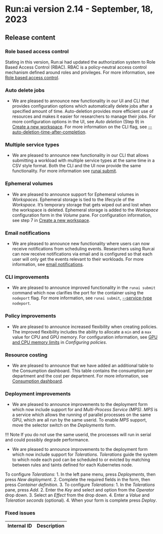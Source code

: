 # Run:ai version 2.14 - September, 18, 2023

## Release content

### Role based access control
<!-- RUN-7510/9002 and lots of others -->
Stating in this version, Run:ai had updated the authorization system to Role Based Access Control (RBAC). RBAC is a policy-neutral access control mechanism defined around roles and privileges. For more information, see [Role based access control](../admin/runai-setup/access-control/rbac.md#role-based-access-control).

<!-- When upgrading the system, previous access and authorizations that were configured will be migrated to the new RBAC roles. See the table below for role conversions:

TODO Add RBAC old--new conversion table here. -->

### Auto delete jobs
<!-- RUN-8586/RUN-11777 -->
* We are pleased to announce new functionality in our UI and CLI that provides configuration options which automatically delete jobs after a specified amount of time. Auto-deletion provides more efficient use of resources and makes it easier for researchers to manage their jobs. For more configuration options in the UI, see *Auto deletion* (Step 9) in [Create a new workspace](../Researcher/user-interface/workspaces/create/workspace-v2.md#create-a-new-workspace). For more information on the CLI flag, see [--auto-deletion-time-after-completion](../Researcher/cli-reference/runai-submit.md).

### Multiple service types
<!-- RUN-10235/RUN-10485  Support multi service types in the CLI submission -->
* We are pleased to announce new functionality in our CLI that allows submitting a workload with multiple service types at the same time in a CSV style format. Both the CLI and the UI now provide the same functionality. For more information see [runai submit](../Researcher/cli-reference/runai-submit.md).

<!-- RUN-9808/RUN-9810 Show effective project policy from the UI 
* We are pleased to announce an enhancement to the Projects table where users now have the ability to view policies from within a project. For more information, see [Projects](). -->

### Ephemeral volumes
<!--RUN-9958/RUN-10061 Ephemeral volumes in workspaces -->
* We are pleased to announce support for Ephemeral volumes in *Workspaces*. Ephemeral storage is tied to the lifecycle of the *Workspace*. It’s temporary storage that gets wiped out and lost when the workspace is deleted. Ephemeral storage is added to the *Workspace* configuration form in the *Volume* pane. For configuration information, see step 7 in [Create a new workspace](../Researcher/user-interface/workspaces/create/.workspace-v2.md#create-a-new-workspace).

### Email notifications
<!-- RUN-9868/RUN-10087 support per user scheduling events notifications (slack/email) -->
* We are pleased to announce new functionality where users can now receive notifications from scheduling events. Researchers using Run:ai can now receive notifications via email and is configured so that each user will only get the events relevant to their workloads. For more information, see [email notifications](../admin/researcher-setup/email-messaging.md#email-notifications).

### CLI improvements
<!-- RUN-10335/RUN-10510 Node port command line -->
* We are pleased to announce improved functionality in the `runai submit` command which now clarifies the port for the container using the `nodeport` flag. For more information, see `runai submit`, [--service-type](../Researcher/cli-reference/runai-submit.md#s----service-type-string) `nodeport`.

### Policy improvements
<!-- RUN-10575/RUN-10579 Add numeric rules in the policy to GPU memory, CPU memory & CPU -->
* We are pleased to announce increased flexibility when creating policies. The improved flexibility includes the ability to allocate a `min` and a `max` value for CPU and GPU memory. For configuration information, see [GPU and CPU memory limits](../admin/workloads/policies.md#gpu-and-cpu-memory-limits) in *Configuring policies*.

### Resource costing
<!-- RUN-11421/RUN-11508 Consumption report cost and bugs -->
* We are pleased to announce that we have added an additional table to the Consumption dashboard. This table contains the consumption per department and the cost per department. For more information, see [Consumption dashboard](../admin/admin-ui-setup/dashboard-analysis.md#consumption-dashboard).

### Deployment improvements
<!-- RUN-11563/RUN-11564 MPS and tolerance -->
* We are pleased to announce improvements to the deployment form which now include support for and *Multi-Process Service (MPS)*. *MPS* is a service which allows the running of parallel processes on the same GPU, which are all run by the same userid. To enable *MPS* support, move the selector switch on the *Deployments* form.

!!! Note
    If you do not use the same userid, the processes will run in serial and could possibly degrade performance.

* We are pleased to announce improvements to the deployment form which now include support for *Tolerations*. *Tolerations* guide the system to which node each pod can be
     scheduled to or evicted by matching between rules and taints defined for each Kubernetes node.

<!-- Configuration procedure added here because the deployments page has no procedure on it. -->  
To configure *Tolerations*:
    1. In the left pane menu, press *Deployments*, then press *New deployment*.
    2. Complete the required fields in the form, then press *Container definition*.
    3. To configure *Tolerations*:
            1. In the *Tolerations* pane, press *Add*.
            2. Enter the *Key* and select and option from the *Operator* drop down.
            3. Select an *Effect* from the drop down.
            4. Enter a *Value* and *Toleration seconds* (optional).
    4. When your form is complete press *Deploy*.

### Fixed issues

| Internal ID | Description  |
| ---------------------------- | ---- |
